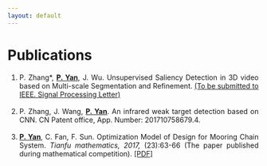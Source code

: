 ```yaml
---
layout: default
---
```


# Publications
<b> </b>


<ol>
<li style="text-align:justify">P. Zhang*, <u><b>P. Yan</b></u>, J. Wu. Unsupervised Saliency Detection in 3D video based on Multi-scale Segmentation and Refinement. <a href="">(To be submitted to IEEE. Signal Processing Letter)</a></li>
&nbsp;
<li style="text-align:justify">P. Zhang, J. Wang, <u><b>P. Yan</b></u>. An infrared weak target detection based on CNN. CN Patent office,  App. Number: 201710758679.4.</li>
&nbsp;
<li style="text-align:justify"><u><b>P. Yan</b></u>, C. Fan, F. Sun. Optimization Model of Design for Mooring Chain System. <i>Tianfu mathematics, 2017,</i> (23):63-66 (The paper published during mathematical competition). <a href="assets/myfile/Optimization_Model_of_Design_for_Mooring_Chain_System.pdf">[PDF]</a></li>
</ol>